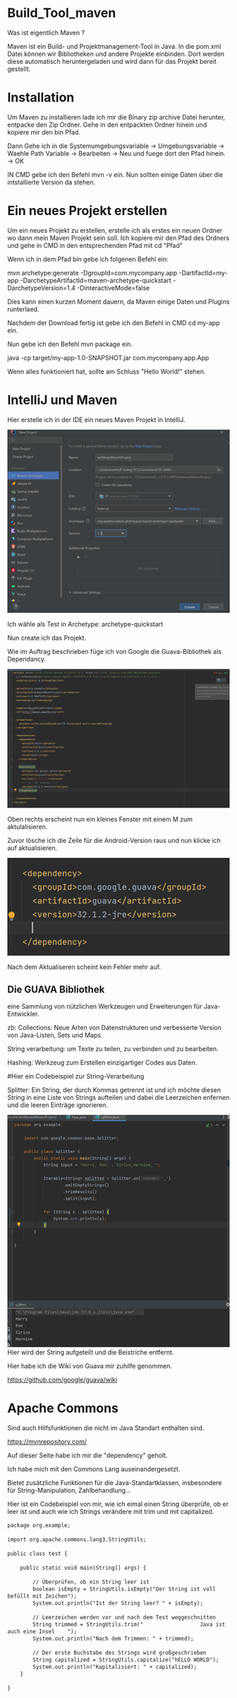 # Build_Tool_maven

Was ist eigentlich Maven ?

Maven ist ein Build- und Projektmanagement-Tool in Java. In die pom.xml Datei können wir Bibliotheken und andere Projekte einbinden. Dort werden diese automatisch heruntergeladen und wird dann für das Projekt bereit gestellt.

# Installation

Um Maven zu installieren lade ich mir die Binary zip archive Datei herunter, entpacke den Zip Ordner. Gehe in den entpackten Ordner hinein und kopiere mir den bin Pfad.

Dann Gehe ich in die Systemumgebungsvariable -> Umgebungsvariable -> Waehle Path Variable -> Bearbeiten -> Neu und fuege dort den Pfad hinein. -> OK

IN CMD gebe ich den Befehl mvn -v ein. Nun sollten einige Daten über die intstallierte Version da stehen.

# Ein neues Projekt erstellen

Um ein neues Projekt zu erstellen, erstelle ich als erstes ein neuen Ordner wo dann mein Maven Projekt sein soll.
Ich kopiere mir den Pfad des Ordners und gehe in CMD in den entsprechenden Pfad mit cd "Pfad"

Wenn ich in dem Pfad bin gebe ich folgenen Befehl ein:

mvn archetype:generate -DgroupId=com.mycompany.app -DartifactId=my-app -DarchetypeArtifactId=maven-archetype-quickstart -DarchetypeVersion=1.4 -DinteractiveMode=false

Dies kann einen kurzen Moment dauern, da Maven einige Daten und Plugins runterlaed.

Nachdem der Download fertig ist gebe ich den Befehl in CMD cd my-app ein.

Nun gebe ich den Befehl mvn package ein.

java -cp target/my-app-1.0-SNAPSHOT.jar com.mycompany.app.App

Wenn alles funktioniert hat, sollte am Schluss "Hello World!" stehen.

# IntelliJ und Maven

Hier erstelle ich in der IDE ein neues Maven Projekt in IntelliJ.

![Alt-Text](Build_tool_maven/../maven_bilder/Maven_Project_erstellen.png)

Ich wähle als Test in Archetype: archetype-quickstart

Nun create ich das Projekt.

Wie im Auftrag beschrieben füge ich von Google die Guava-Bibliothek als Dependancy.

![Alt-Text](Build_tool_maven/../maven_bilder/guava-biblothekt_als_dependancy.png)

Oben rechts erscheint nun ein kleines Fenster mit einem M zum aktulalisieren.

Zuvor lösche ich die Zeile für die Android-Version raus und nun klicke ich auf aktualisieren.

![Alt-Text](Build_tool_maven/../maven_bilder/aktualisieren.png)

Nach dem Aktualiseren scheint kein Fehler mehr auf.

## Die GUAVA Bibliothek

eine Sammlung von nützlichen Werkzeugen und Erweiterungen für Java-Entwickler.

zb: Collections: Neue Arten von Datenstrukturen und verbesserte Version von Java-Listen, Sets und Maps.

String verarbeitung: um Texte zu teilen, zu verbinden und zu bearbeiten.

Hashing: Werkzeug zum Erstellen einzigartiger Codes aus Daten.

#Hier ein Codebeispiel zur String-Verarbeitung

Splitter: Ein String, der durch Kommas getrennt ist und ich möchte diesen String in eine Liste von Strings aufteilen und dabei die Leerzeichen enfernen und die leeren Einträge ignorieren.

![Alt-Text](Build_tool_maven/../maven_bilder/SplitterBeispiel.png)
Hier wird der String aufgeteilt und die Beistriche entfernt.

Hier habe ich die Wiki von Guava mir zuhilfe genommen.

https://github.com/google/guava/wiki

# Apache Commons

Sind auch Hilfsfunktionen die nicht im Java Standart enthalten sind.

https://mvnrepository.com/

Auf dieser Seite habe ich mir die "dependency" geholt.

Ich habe mich mit den Commons Lang auseinandergesetzt.

Bietet zusätzliche Funktionen für die Java-Standartklassen, insbesondere für String-Manipulation, Zahlbehandlung...

Hier ist ein Codebeispiel von mir, wie ich eimal einen String überprüfe, ob er leer ist und auch wie ich Strings verändere mit trim und mit capitalized.

```
package org.example;

import org.apache.commons.lang3.StringUtils;

public class test {

    public static void main(String[] args) {

        // Überprüfen, ob ein String leer ist
        boolean isEmpty = StringUtils.isEmpty("Der String ist voll befüllt mit Zeichen");
        System.out.println("Ist der String leer? " + isEmpty);

        // Leerzeichen werden vor und nach dem Test weggeschnitten
        String trimmed = StringUtils.trim("                  Java ist auch eine Insel    ");
        System.out.println("Nach dem Trimmen: " + trimmed);

        // Der erste Buchstabe des Strings wird großgeschrieben
        String capitalized = StringUtils.capitalize("hELLO WORLD");
        System.out.println("Kapitalisiert: " + capitalized);
    }

}


```

